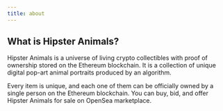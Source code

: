 ```yaml
---
title: about
---
```


## What is Hipster Animals?

Hipster Animals is a universe of living crypto collectibles with proof of ownership stored on the Ethereum blockchain. It is a collection of unique digital pop-art animal portraits produced by an algorithm.

Every item is unique, and each one of them can be officially owned by a single person on the Ethereum blockchain. You can buy, bid, and offer Hipster Animals for sale on OpenSea marketplace.
